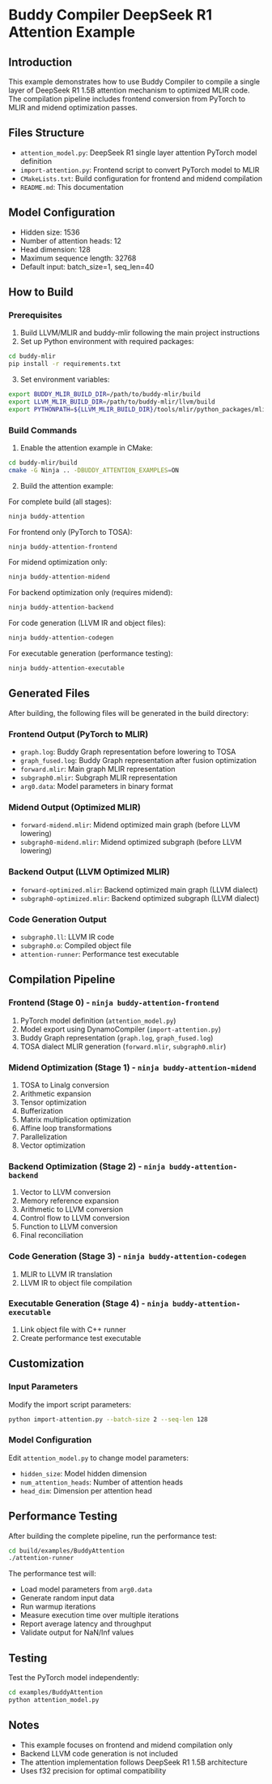 # Buddy Compiler DeepSeek R1 Attention Example

## Introduction
This example demonstrates how to use Buddy Compiler to compile a single layer of DeepSeek R1 1.5B attention mechanism to optimized MLIR code. The compilation pipeline includes frontend conversion from PyTorch to MLIR and midend optimization passes.

## Files Structure
- `attention_model.py`: DeepSeek R1 single layer attention PyTorch model definition
- `import-attention.py`: Frontend script to convert PyTorch model to MLIR
- `CMakeLists.txt`: Build configuration for frontend and midend compilation
- `README.md`: This documentation

## Model Configuration
- Hidden size: 1536
- Number of attention heads: 12
- Head dimension: 128
- Maximum sequence length: 32768
- Default input: batch_size=1, seq_len=40

## How to Build

### Prerequisites
1. Build LLVM/MLIR and buddy-mlir following the main project instructions
2. Set up Python environment with required packages:
```bash
cd buddy-mlir
pip install -r requirements.txt
```

3. Set environment variables:
```bash
export BUDDY_MLIR_BUILD_DIR=/path/to/buddy-mlir/build
export LLVM_MLIR_BUILD_DIR=/path/to/buddy-mlir/llvm/build
export PYTHONPATH=${LLVM_MLIR_BUILD_DIR}/tools/mlir/python_packages/mlir_core:${BUDDY_MLIR_BUILD_DIR}/python_packages:${PYTHONPATH}
```

### Build Commands

1. Enable the attention example in CMake:
```bash
cd buddy-mlir/build
cmake -G Ninja .. -DBUDDY_ATTENTION_EXAMPLES=ON
```

2. Build the attention example:

For complete build (all stages):
```bash
ninja buddy-attention
```

For frontend only (PyTorch to TOSA):
```bash
ninja buddy-attention-frontend
```

For midend optimization only:
```bash
ninja buddy-attention-midend
```

For backend optimization only (requires midend):
```bash
ninja buddy-attention-backend
```

For code generation (LLVM IR and object files):
```bash
ninja buddy-attention-codegen
```

For executable generation (performance testing):
```bash
ninja buddy-attention-executable
```

## Generated Files

After building, the following files will be generated in the build directory:

### Frontend Output (PyTorch to MLIR)
- `graph.log`: Buddy Graph representation before lowering to TOSA
- `graph_fused.log`: Buddy Graph representation after fusion optimization
- `forward.mlir`: Main graph MLIR representation
- `subgraph0.mlir`: Subgraph MLIR representation
- `arg0.data`: Model parameters in binary format

### Midend Output (Optimized MLIR)
- `forward-midend.mlir`: Midend optimized main graph (before LLVM lowering)
- `subgraph0-midend.mlir`: Midend optimized subgraph (before LLVM lowering)

### Backend Output (LLVM Optimized MLIR)
- `forward-optimized.mlir`: Backend optimized main graph (LLVM dialect)
- `subgraph0-optimized.mlir`: Backend optimized subgraph (LLVM dialect)

### Code Generation Output
- `subgraph0.ll`: LLVM IR code
- `subgraph0.o`: Compiled object file
- `attention-runner`: Performance test executable

## Compilation Pipeline

### Frontend (Stage 0) - `ninja buddy-attention-frontend`
1. PyTorch model definition (`attention_model.py`)
2. Model export using DynamoCompiler (`import-attention.py`)
3. Buddy Graph representation (`graph.log`, `graph_fused.log`)
4. TOSA dialect MLIR generation (`forward.mlir`, `subgraph0.mlir`)

### Midend Optimization (Stage 1) - `ninja buddy-attention-midend`
1. TOSA to Linalg conversion
2. Arithmetic expansion
3. Tensor optimization
4. Bufferization
5. Matrix multiplication optimization
6. Affine loop transformations
7. Parallelization
8. Vector optimization

### Backend Optimization (Stage 2) - `ninja buddy-attention-backend`
1. Vector to LLVM conversion
2. Memory reference expansion
3. Arithmetic to LLVM conversion
4. Control flow to LLVM conversion
5. Function to LLVM conversion
6. Final reconciliation

### Code Generation (Stage 3) - `ninja buddy-attention-codegen`
1. MLIR to LLVM IR translation
2. LLVM IR to object file compilation

### Executable Generation (Stage 4) - `ninja buddy-attention-executable`
1. Link object file with C++ runner
2. Create performance test executable

## Customization

### Input Parameters
Modify the import script parameters:
```bash
python import-attention.py --batch-size 2 --seq-len 128
```

### Model Configuration
Edit `attention_model.py` to change model parameters:
- `hidden_size`: Model hidden dimension
- `num_attention_heads`: Number of attention heads
- `head_dim`: Dimension per attention head

## Performance Testing

After building the complete pipeline, run the performance test:
```bash
cd build/examples/BuddyAttention
./attention-runner
```

The performance test will:
- Load model parameters from `arg0.data`
- Generate random input data
- Run warmup iterations
- Measure execution time over multiple iterations
- Report average latency and throughput
- Validate output for NaN/Inf values

## Testing
Test the PyTorch model independently:
```bash
cd examples/BuddyAttention
python attention_model.py
```

## Notes
- This example focuses on frontend and midend compilation only
- Backend LLVM code generation is not included
- The attention implementation follows DeepSeek R1 1.5B architecture
- Uses f32 precision for optimal compatibility
